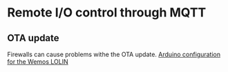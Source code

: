 # Remote I/O control through MQTT

## OTA update
Firewalls can cause problems withe the OTA update.
[Arduino configuration for the Wemos LOLIN](images/arduino_config.png)
